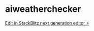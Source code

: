 # aiweatherchecker

[Edit in StackBlitz next generation editor ⚡️](https://stackblitz.com/~/github.com/ksanjeev284/aiweatherchecker)